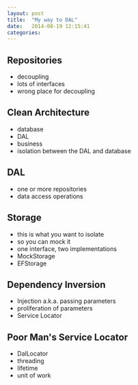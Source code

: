 ```yaml
---
layout: post
title:  "My way to DAL"
date:   2014-08-19 12:15:41
categories: 
---
```


Repositories
---
- decoupling
- lots of interfaces
- wrong place for decoupling

Clean Architecture
---
- database
- DAL
- business
- isolation between the DAL and database

DAL
---
- one or more repositories
- data access operations

Storage
---
- this is what you want to isolate
- so you can mock it
- one interface, two implementations
- MockStorage
- EFStorage

Dependency Inversion
---
- Injection a.k.a. passing parameters
- proliferation of parameters
- Service Locator

Poor Man's Service Locator
---
- DalLocator
- threading 
- lifetime
- unit of work